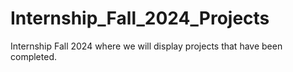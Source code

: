 # Internship_Fall_2024_Projects
Internship Fall 2024 where we will display projects that have been completed.
